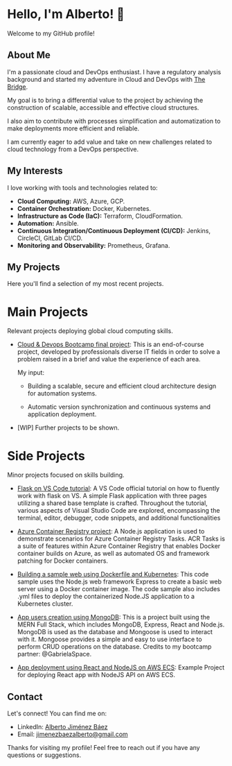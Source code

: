# Hello, I'm Alberto! 👋

Welcome to my GitHub profile!

## About Me

I'm a passionate cloud and DevOps enthusiast. I have a regulatory analysis background and started my adventure in Cloud and DevOps with [The Bridge](https://www.thebridge.tech/?utm_medium=ppc&utm_source=adwords&utm_campaign=GA_The+Bridge_Marca&utm_term=the%20bridge%20bootcamp&hsa_kw=the%20bridge%20bootcamp&hsa_net=adwords&hsa_ver=3&hsa_cam=6496961935&hsa_ad=549241137266&hsa_acc=1272778203&hsa_src=g&hsa_grp=82036397030&hsa_mt=p&hsa_tgt=kwd-1287381892718&gclid=Cj0KCQjw06-oBhC6ARIsAGuzdw3wywTfvzIW39JlTTrYJZYpkwF0yUkijjEy_5Isn9yp4Dv70WAwjewaAu5zEALw_wcB).


My goal is to bring a differential value to the project by achieving the construction of scalable, accessible and effective cloud structures. 


I also aim to contribute with processes simplification and automatization to make deployments more efficient and reliable. 


I am currently eager to add value and take on new challenges related to cloud technology from a DevOps perspective.


## My Interests

I love working with tools and technologies related to:

- **Cloud Computing:** AWS, Azure, GCP.
- **Container Orchestration:** Docker, Kubernetes.
- **Infrastructure as Code (IaC):** Terraform, CloudFormation.
- **Automation:** Ansible.
- **Continuous Integration/Continuous Deployment (CI/CD):** Jenkins, CircleCI, GitLab CI/CD.
- **Monitoring and Observability:** Prometheus, Grafana.

## My Projects

Here you'll find a selection of my most recent projects.

# Main Projects

Relevant projects deploying global cloud computing skills.

- [Cloud & Devops Bootcamp final project](https://github.com/desafioteam1): This is an end-of-course project, developed by professionals diverse IT  fields in order to solve a problem raised in a brief and value the experience of each area.

  My input:

  - Building a scalable, secure and efficient cloud architecture design for automation systems.

  - Automatic version synchronization and continuous systems and application deployment.
 
- [WIP] Further projects to be shown.

# Side Projects

Minor projects focused on skills building.

- [Flask on VS Code tutorial](https://github.com/AlbertoJBaez/python-sample-vscode-flask-tutorial): A VS Code official tutorial on how to fluently work with flask on VS. A simple Flask application with three pages utilizing a shared base template is crafted. Throughout the tutorial, various aspects of Visual Studio Code are explored, encompassing the terminal, editor, debugger, code snippets, and additional functionalities

- [Azure Container Registry project](https://github.com/AlbertoJBaez/acr-build-helloworld-node): A Node.js application is used to demonstrate scenarios for Azure Container Registry Tasks. ACR Tasks is a suite of features within Azure Container Registry that enables Docker container builds on Azure, as well as automated OS and framework patching for Docker containers.

- [Building a sample web using Dockerfile and Kubernetes](https://github.com/AlbertoJBaez/pipelines-javascript-docker): This code sample uses the Node.js web framework Express to create a basic web server using a Docker container image. The code sample also includes .yml files to deploy the containerized Node.JS application to a Kubernetes cluster.

- [App users creation using MongoDB](https://github.com/AlbertoJBaez/users-app): This is a project built using the MERN Full Stack, which includes MongoDB, Express, React and Node.js. MongoDB is used as the database and Mongoose is used to interact with it. Mongoose provides a simple and easy to use interface to perform CRUD operations on the database. Credits to my bootcamp partner: @GabrielaSpace.

- [App deployment using React and NodeJS on AWS ECS](https://github.com/AlbertoJBaez/react-nodejs-ecs): Example Project for deploying React app with NodeJS API on AWS ECS.


<!--

## Continuous Learning

I'm always looking to learn and grow in my field. Currently, I'm exploring:

- [Technology/Topic Name 1]: Brief description of why you're interested and what you hope to learn.
- [Technology/Topic Name 2]: Same as above.


-->


## Contact

Let's connect! You can find me on:

- LinkedIn: [Alberto Jiménez Báez](https://www.linkedin.com/in/albertojimenezbaez/)
- Email: [jimenezbaezalberto@gmail.com](mailto:jimenezbaezalberto@gmail.com)

Thanks for visiting my profile! Feel free to reach out if you have any questions or suggestions.




<!--

https://github.com/desafioteam1


**AlbertoJBaez/AlbertoJBaez** is a ✨ _special_ ✨ repository because its `README.md` (this file) appears on your GitHub profile.

Here are some ideas to get you started:

- 🔭 I’m currently working on ...
- 🌱 I’m currently learning ...
- 👯 I’m looking to collaborate on ...
- 🤔 I’m looking for help with ...
- 💬 Ask me about ...
- 📫 How to reach me: ...
- 😄 Pronouns: ...
- ⚡ Fun fact: ...

-->
